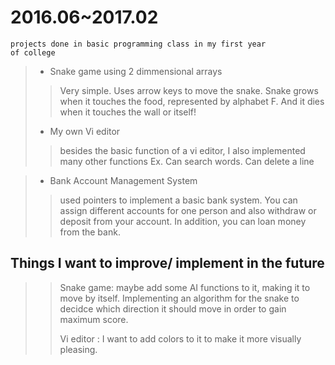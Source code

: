 # 2016.06~2017.02
~~~~
projects done in basic programming class in my first year
of college 

~~~~

>* Snake game using 2 dimmensional arrays
>>Very simple. Uses arrow keys to move the snake. Snake grows when it touches the food, represented by alphabet F. And it dies when it touches the wall or itself! 
>* My own Vi editor
>>besides the basic function of a vi editor, I also implemented many other functions
>>Ex. Can search words.
>>Can delete a line 

> * Bank Account Management System
>> used pointers to implement a basic bank system. You can assign different accounts for one person and also withdraw or deposit from your account. In addition, you can loan money from the bank.
 
## Things I want to improve/ implement in the future 
>> Snake game: maybe add some AI functions to it, making it to move by itself. Implementing an algorithm for the snake to decidce which direction it should move in order to gain maximum score.
>> 
>> Vi editor : I want to add colors to it to make it more visually pleasing. 
